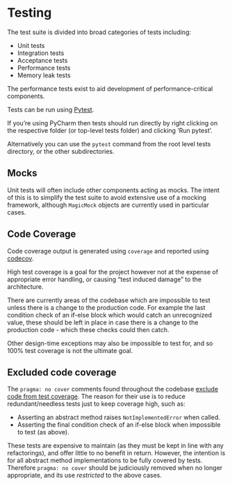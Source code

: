 # Testing
The test suite is divided into broad categories of tests including:

- Unit tests
- Integration tests
- Acceptance tests
- Performance tests
- Memory leak tests

The performance tests exist to aid development of performance-critical components.

Tests can be run using [Pytest](https://docs.pytest.org).

If you’re using PyCharm then tests should run directly by right clicking on the respective folder (or top-level tests folder) and clicking ‘Run pytest’.

Alternatively you can use the `pytest` command from the root level tests directory, or the other subdirectories.

## Mocks

Unit tests will often include other components acting as mocks. The intent of this is to simplify 
the test suite to avoid extensive use of a mocking framework, although `MagicMock` objects are 
currently used in particular cases.

## Code Coverage

Code coverage output is generated using `coverage` and reported using [codecov](https://about.codecov.io/).

High test coverage is a goal for the project however not at the expense of appropriate error 
handling, or causing “test induced damage” to the architecture.

There are currently areas of the codebase which are impossible to test unless there is a change to 
the production code. For example the last condition check of an if-else block which would catch an 
unrecognized value, these should be left in place in case there is a change to the production code - which these checks could then catch.

Other design-time exceptions may also be impossible to test for, and so 100% test coverage is not 
the ultimate goal.

## Excluded code coverage

The `pragma: no cover` comments found throughout the codebase [exclude code from test coverage](https://coverage.readthedocs.io/en/coverage-4.3.3/excluding.html). 
The reason for their use is to reduce redundant/needless tests just to keep coverage high, such as:

- Asserting an abstract method raises `NotImplementedError` when called.
- Asserting the final condition check of an if-else block when impossible to test (as above).

These tests are expensive to maintain (as they must be kept in line with any refactorings), and 
offer little to no benefit in return. However, the intention is for all abstract method 
implementations to be fully covered by tests. Therefore `pragma: no cover` should be judiciously 
removed when no longer appropriate, and its use *restricted* to the above cases.
